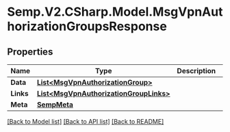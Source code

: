 # Semp.V2.CSharp.Model.MsgVpnAuthorizationGroupsResponse
## Properties

Name | Type | Description | Notes
------------ | ------------- | ------------- | -------------
**Data** | [**List&lt;MsgVpnAuthorizationGroup&gt;**](MsgVpnAuthorizationGroup.md) |  | [optional] 
**Links** | [**List&lt;MsgVpnAuthorizationGroupLinks&gt;**](MsgVpnAuthorizationGroupLinks.md) |  | [optional] 
**Meta** | [**SempMeta**](SempMeta.md) |  | 

[[Back to Model list]](../README.md#documentation-for-models) [[Back to API list]](../README.md#documentation-for-api-endpoints) [[Back to README]](../README.md)

